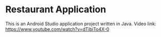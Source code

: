 # Restaurant Application
This is an Android Studio application project written in Java.
Video link: https://www.youtube.com/watch?v=dTibiTo4X-0

